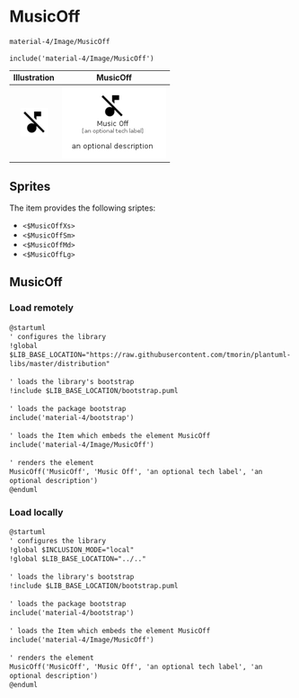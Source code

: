 # MusicOff


```text
material-4/Image/MusicOff
```

```text
include('material-4/Image/MusicOff')
```



| Illustration | MusicOff |
| :---: | :---: |
| ![illustration for Illustration](../../material-4/Image/MusicOff.png) | ![illustration for MusicOff](../../material-4/Image/MusicOff.Local.png) |



## Sprites
The item provides the following sriptes:

- `<$MusicOffXs>`
- `<$MusicOffSm>`
- `<$MusicOffMd>`
- `<$MusicOffLg>`





## MusicOff

### Load remotely
```plantuml
@startuml
' configures the library
!global $LIB_BASE_LOCATION="https://raw.githubusercontent.com/tmorin/plantuml-libs/master/distribution"

' loads the library's bootstrap
!include $LIB_BASE_LOCATION/bootstrap.puml

' loads the package bootstrap
include('material-4/bootstrap')

' loads the Item which embeds the element MusicOff
include('material-4/Image/MusicOff')

' renders the element
MusicOff('MusicOff', 'Music Off', 'an optional tech label', 'an optional description')
@enduml
```

### Load locally
```plantuml
@startuml
' configures the library
!global $INCLUSION_MODE="local"
!global $LIB_BASE_LOCATION="../.."

' loads the library's bootstrap
!include $LIB_BASE_LOCATION/bootstrap.puml

' loads the package bootstrap
include('material-4/bootstrap')

' loads the Item which embeds the element MusicOff
include('material-4/Image/MusicOff')

' renders the element
MusicOff('MusicOff', 'Music Off', 'an optional tech label', 'an optional description')
@enduml
```

